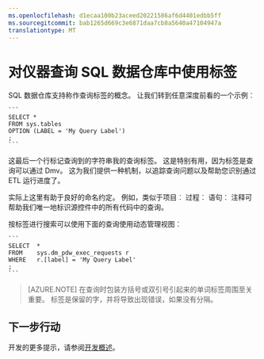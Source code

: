 ```yaml
---
ms.openlocfilehash: d1ecaa100b23aceed20221586af6d4401edbb5ff
ms.sourcegitcommit: bab1265d669c3e6871daa7cb8a5640a47104947a
translationtype: MT
---
```

<properties
   pageTitle="在 SQL 数据仓库中使用标签对仪器查询 |Microsoft Azure"
   description="开发解决方案在 Azure SQL 数据仓库中使用标签到仪器的查询提示。"
   services="sql-data-warehouse"
   documentationCenter="NA"
   authors="jrowlandjones"
   manager="barbkess"
   editor=""/>

<tags
   ms.service="sql-data-warehouse"
   ms.devlang="NA"
   ms.topic="article"
   ms.tgt_pltfrm="NA"
   ms.workload="data-services"
   ms.date="06/26/2015"
   ms.author="JRJ@BigBangData.co.uk;barbkess"/>

# 对仪器查询 SQL 数据仓库中使用标签
SQL 数据仓库支持称作查询标签的概念。 让我们转到任意深度前看的一个示例︰

    ```
    SELECT *
    FROM sys.tables
    OPTION (LABEL = 'My Query Label')
    ;
    ```

这最后一个行标记查询到的字符串我的查询标签。 这是特别有用，因为标签是查询可以通过 Dmv。 这为我们提供一种机制，以追踪查询问题以及帮助您识别通过 ETL 运行进度了。 

实际上这里有助于良好的命名约定。 例如，类似于项目︰ 过程︰ 语句︰ 注释可帮助我们唯一地标识源控件中的所有代码中的查询。

按标签进行搜索可以使用下面的查询使用动态管理视图︰

    ```
    SELECT  *
    FROM    sys.dm_pdw_exec_requests r
    WHERE   r.[label] = 'My Query Label'
    ;
    ``` 

> [AZURE.NOTE] 在查询时包装方括号或双引号引起来的单词标签周围至关重要。 标签是保留的字，并将导致出现错误，如果没有分隔。


## 下一步行动
开发的更多提示，请参阅[开发概述][]。

<!--Image references-->

<!--Article references-->
[开发概述]: sql-data-warehouse-overview-develop.md

<!--MSDN references-->

<!--Other Web references-->



